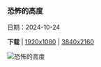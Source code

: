 ### 恐怖的高度

日期：2024-10-24

**下载**  |  [1920x1080](https://cn.bing.com/th?id=OHR.MontBlancMassif_ZH-CN9172264924_1920x1080.jpg)  |  [3840x2160](https://cn.bing.com/th?id=OHR.MontBlancMassif_ZH-CN9172264924_UHD.jpg)

![恐怖的高度](https://cn.bing.com/th?id=OHR.MontBlancMassif_ZH-CN9172264924_1920x1080.jpg "沙莫尼的勃朗峰，法国 (© Simon Schöpf/Getty Images)")

